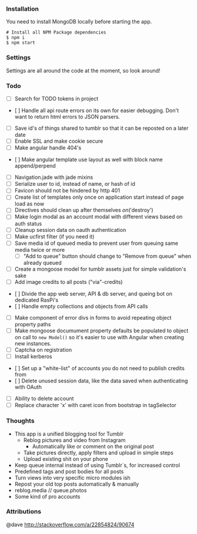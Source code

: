 ### Installation

You need to install MongoDB locally before starting the app.

    # Install all NPM Package dependencies
    $ npm i
    $ npm start

### Settings

Settings are all around the code at the moment, so look around!

### Todo

- [ ] Search for TODO tokens in project
- [ ] Handle all api route errors on its own for easier debugging. Don't want to return html errors to JSON parsers.
- [ ] Save id's of things shared to tumblr so that it can be reposted on a later date
- [ ] Enable SSL and make cookie secure
- [ ] Make angular handle 404's
- [ ] Make angular template use layout as well with block name append/perpend
- [ ] Navigation.jade with jade mixins
- [ ] Serialize user to id, instead of name, or hash of id
- [ ] Favicon should not be hindered by http 401
- [ ] Create list of templates only once on application start instead of page load as now
- [ ] Directives should clean up after themselves $on('$destroy')
- [ ] Make login modal as an account modal with different views based on auth status
- [ ] Cleanup session data on oauth authentication
- [ ] Make ucfirst filter (if you need it)
- [ ] Save media id of queued media to prevent user from queuing same media twice or more
  - [ ] "Add to queue" button should change to "Remove from queue" when already queued
- [ ] Create a mongoose model for tumblr assets just for simple validation's sake
- [ ] Add image credits to all posts ("via"-credits)
- [ ] Divide the app web server, API & db server, and queing bot on dedicated RasPi's
- [ ] Handle empty collections and objects from API calls
- [ ] Make component of error divs in forms to avoid repeating object property paths
- [ ] Make mongoose documument property defaults be populated to object on call to `new Model()` so it's easier to use with Angular when creating new instances.
- [ ] Captcha on registration
- [ ] Install kerberos
- [ ] Set up a "white-list" of accounts you do not need to publish credits from
- [ ] Delete unused session data, like the data saved when authenticating with OAuth
- [ ] Ability to delete account
- [ ] Replace character 'x' with caret icon from bootstrap in tagSelector

### Thoughts

  - This app is a unified blogging tool for Tumblr
    - Reblog pictures and video from Instagram
      - Automatically like or comment on the original post
    - Take pictures directly, apply filters and upload in simple steps
    - Upload existing shit on your phone
  - Keep queue internal instead of using Tumblr`s, for increased control
  - Predefined tags and post bodies for all posts
  - Turn views into very specific micro modules ish
  - Repost your old top posts automatically & manually
  - reblog.media // queue.photos
  - Some kind of pro accounts

### Attributions

  @dave http://stackoverflow.com/a/22854824/90674
